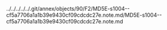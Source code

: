 ../../../../../.git/annex/objects/90/F2/MD5E-s1004--cf5a7706a1a1b39e9430cf09cdcdc27e.note.md/MD5E-s1004--cf5a7706a1a1b39e9430cf09cdcdc27e.note.md